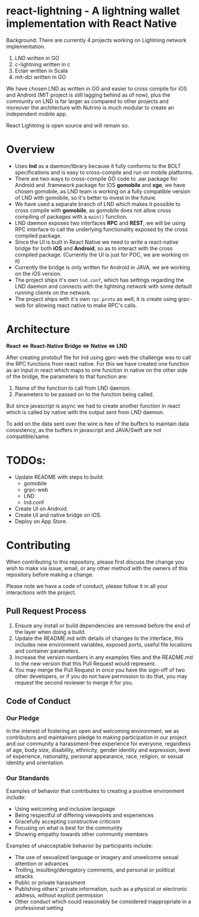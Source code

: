# react-lightning - A lightning wallet implementation with React Native

Background: There are currently 4 projects working on Lightning network implementation.
1. LND written in GO
2. c-lightning written in c
3. Eclair written in Scala
4. mit-dci written in GO

We have chosen LND as written in GO and easier to cross compile for iOS and Android (MIT project is still lagging behind as of now), plus the community on LND is far larger as compared to other projects and moreover the architecture with Nutrino is much modular to create an independent mobile app.

React Lightning is open source and will remain so.

# Overview

* Uses **lnd** as a daemon/library because it fully conforms to the BOLT specifications and is easy to cross-compile and run on mobile platforms.
* There are two ways to cross-compile GO code  to .aar package for Android and .framework package for iOS **gomobile** and **xgo**, we have chosen gomobile, as LND team is working on a fully compatible version of LND with gomobile, so it's better to invest in the future.
* We have used a separate branch of LND which makes it possible to cross compile with **gomobile**, as gomobile does not allow cross compiling of packages with a `main()` function.
* LND daemon exposes two interfaces **RPC** and **REST**, we will be using RPC interface to call the underlying functionality exposed by the cross compiled package.
* Since the UI is built in React Native we need to write a react-native bridge for both **iOS** and **Android**, so as to interact with the cross compiled package. (Currently the UI is just for POC, we are working on it)
* Currently the bridge is only written for Android in JAVA, we are working on the iOS version.
* The project ships it's own `lnd.conf`, which has settings regarding the LND daemon and connects with the lightning network with some default running clients on the network.
* The project ships with it's own `rpc.proto` as well, it is create using grpc-web for allowing react native to make RPC's calls.

# Architecture

**React <=> React-Native Bridge <=> Native <=> LND**

After creating protobuf file for lnd using gprc-web the challenge was to call the RPC functions from react native.
For this we have created one function as an input in react which maps to one function in native on the other side of the bridge, the parameters to that function are:

1. Name of the function to call from LND daemon.
2. Parameters to be passed on to the function being called.

But since javascript is async we had to create another function in react which is called by native with the output sent from LND daemon.

To add on the data sent over the wire is hex of the buffers to maintain data consistency, as the buffers in javascript and JAVA/Swift are not compatible/same.

# TODOs:
* Update README with steps to build:
   * gomobile
   * grpc-web
   * LND
   * lnd.conf
* Create UI on Android.
* Create UI and native bridge on iOS.
* Deploy on App Store.

# Contributing

When contributing to this repository, please first discuss the change you wish to make via issue,
email, or any other method with the owners of this repository before making a change. 

Please note we have a code of conduct, please follow it in all your interactions with the project.

## Pull Request Process

1. Ensure any install or build dependencies are removed before the end of the layer when doing a 
   build.
2. Update the README.md with details of changes to the interface, this includes new environment 
   variables, exposed ports, useful file locations and container parameters.
3. Increase the version numbers in any examples files and the README.md to the new version that this
   Pull Request would represent.
4. You may merge the Pull Request in once you have the sign-off of two other developers, or if you 
   do not have permission to do that, you may request the second reviewer to merge it for you.

## Code of Conduct

### Our Pledge

In the interest of fostering an open and welcoming environment, we as
contributors and maintainers pledge to making participation in our project and
our community a harassment-free experience for everyone, regardless of age, body
size, disability, ethnicity, gender identity and expression, level of experience,
nationality, personal appearance, race, religion, or sexual identity and
orientation.

### Our Standards

Examples of behavior that contributes to creating a positive environment
include:

* Using welcoming and inclusive language
* Being respectful of differing viewpoints and experiences
* Gracefully accepting constructive criticism
* Focusing on what is best for the community
* Showing empathy towards other community members

Examples of unacceptable behavior by participants include:

* The use of sexualized language or imagery and unwelcome sexual attention or
advances
* Trolling, insulting/derogatory comments, and personal or political attacks
* Public or private harassment
* Publishing others' private information, such as a physical or electronic
  address, without explicit permission
* Other conduct which could reasonably be considered inappropriate in a
  professional setting
